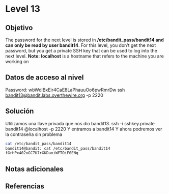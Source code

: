 # Level 13

## Objetivo
The password for the next level is stored in **/etc/bandit_pass/bandit14 and can only be read by user bandit14**. For this level, you don’t get the next password, but you get a private SSH key that can be used to log into the next level. **Note:** **localhost** is a hostname that refers to the machine you are working on
## Datos de acceso al nivel
Password: wbWdlBxEir4CaE8LaPhauuOo6pwRmrDw
ssh bandit13@bandit.labs.overthewire.org -p 2220

## Solución
Utilizamos una llave privada que nos dio bandit13. 
ssh -i sshkey.private bandit14 @localhost -p 2220
Y entramos a bandit14
Y ahora podremos ver la contraseña sin problema
``` bash
cat /etc/bandit_pass/bandit14
bandit14@bandit: cat /etc/bandit_pass/bandit14
fGrHPx402xGC7U7rXKDaxiWFTOiF0ENq
```

## Notas adicionales

## Referencias